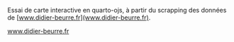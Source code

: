 Essai de carte interactive en quarto-ojs, à partir du scrapping des données de [www.didier-beurre.fr](www.didier-beurre.fr).

www.didier-beurre.fr

